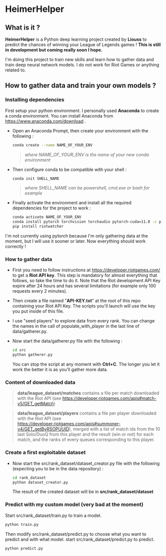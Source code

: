 
# HeimerHelper
## What is it ?
**HeimerHelper** is a Python deep learning project created by **Liouss** to predict the chances of winning your League of Legends games ! **This is still in development but coming really soon I hope.**

I'm doing this project to train new skills and learn how to gather data and train deep neural network models. I do not work for Riot Games or anything related to.

## How to gather data and train your own models ?

### Installing dependencies 

First setup your python environment. I personally used **Anaconda** to create a conda environment.
You can install Anaconda from https://www.anaconda.com/download .

- Open an Anaconda Prompt, then create your environment with the following :
	```bash
	conda create --name NAME_OF_YOUR_ENV
	```
	> *where NAME_OF_YOUR_ENV is the name of your new conda environment*

- Then configure conda to be compatible with your shell :
 	```bash
	conda init SHELL_NAME
	```
	>*where SHELL_NAME can be powershell, cmd.exe or bash for example*

- Finally activate the environment and install all the required dependencies for the project to work :
	```bash
	conda activate NAME_OF_YOUR_ENV
	conda install pytorch torchvision torchaudio pytorch-cuda=11.8 -c pytorch -c nvidia
	pip install riotwatcher
	```
I'm not currently using pytorch because I'm only gathering data at the moment, but I will use it sooner or later. Now everything should work correctly !

### How to gather data
- First you need to follow instructions at https://developer.riotgames.com/ to get a **Riot API key**. This step is mandatory for almost everything that follows, so take the time to do it. Note that the Riot development API Key expire after 24 hours and has several limitations (for example only 100 requests every 2 minutes).
- Then create a file named "**API-KEY.txt**" at the root of this repo containing your Riot API Key. The scripts you'll launch will use the key you put inside of this file.
- I use "seed players" to explore data from every rank. You can change the names in the call of populate_with_player in the last line of data/gatherer.py.
- Now start the data/gatherer.py file with the following :

 	```bash
	cd src
	python gatherer.py
	```
	You can stop the script at any moment with **Ctrl+C**. The longer you let it work the better it is as you'll gather more data.


### Content of downloaded data

>**data/league_dataset/matches** contains a file per match downloaded with the Riot API (see https://developer.riotgames.com/apis#match-v5/GET_getMatch)

>**data/league_dataset/players** contains a file per player downloaded with the Riot API (see https://developer.riotgames.com/apis#summoner-v4/GET_getByRSOPUUID), merged with a list of match ids from the 10 last Solo/DuoQ from this player and the result (win or not) for each match, and the ranks of every queues corresponding to this player.

### Create a first exploitable dataset
 - Now start the src/rank_dataset/dataset_creator.py file with the following (expecting you to be in the data repository) :
 
 	```bash
	cd rank_dataset
	python dataset_creator.py
	```
	The result of the created dataset will be in **src/rank_dataset/dataset**

### Predict with my custom model (very bad at the moment)
Start src/rank_dataset/train.py to train a model.
 ```bash
python train.py
```
Then modify src/rank_dataset/predict.py to choose what you want to predict and with what model.
start src/rank_dataset/predict.py to predict.
 ```bash
python predict.py
```